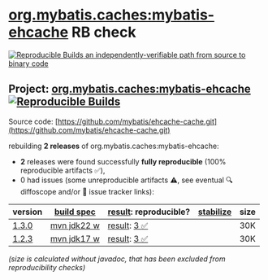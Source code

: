 [org.mybatis.caches:mybatis-ehcache](https://central.sonatype.com/artifact/org.mybatis.caches/mybatis-ehcache/versions) RB check
=======

[![Reproducible Builds](https://reproducible-builds.org/images/logos/rb.svg) an independently-verifiable path from source to binary code](https://reproducible-builds.org/)

## Project: [org.mybatis.caches:mybatis-ehcache](https://central.sonatype.com/artifact/org.mybatis.caches/mybatis-ehcache/versions) [![Reproducible Builds](https://img.shields.io/endpoint?url=https://raw.githubusercontent.com/jvm-repo-rebuild/reproducible-central/master/content/org/mybatis/caches/mybatis-ehcache/badge.json)](https://github.com/jvm-repo-rebuild/reproducible-central/blob/master/content/org/mybatis/caches/mybatis-ehcache/README.md)

Source code: [https://github.com/mybatis/ehcache-cache.git](https://github.com/mybatis/ehcache-cache.git)

rebuilding **2 releases** of org.mybatis.caches:mybatis-ehcache:
- **2** releases were found successfully **fully reproducible** (100% reproducible artifacts :white_check_mark:),
- 0 had issues (some unreproducible artifacts :warning:, see eventual :mag: diffoscope and/or :memo: issue tracker links):

| version | [build spec](/BUILDSPEC.md) | [result](https://reproducible-builds.org/docs/jvm/): reproducible? | [stabilize](https://github.com/google/oss-rebuild/blob/main/cmd/stabilize/README.md) | size |
| -- | --------- | ------ | ------ | -- |
| [1.3.0](https://central.sonatype.com/artifact/org.mybatis.caches/mybatis-ehcache/1.3.0/pom) | [mvn jdk22 w](mybatis-ehcache-1.3.0.buildspec) | [result](mybatis-ehcache-1.3.0.buildinfo): [3 :white_check_mark: ](mybatis-ehcache-1.3.0.buildcompare) | | 30K |
| [1.2.3](https://central.sonatype.com/artifact/org.mybatis.caches/mybatis-ehcache/1.2.3/pom) | [mvn jdk17 w](mybatis-ehcache-1.2.3.buildspec) | [result](mybatis-ehcache-1.2.3.buildinfo): [3 :white_check_mark: ](mybatis-ehcache-1.2.3.buildcompare) | | 30K |

<i>(size is calculated without javadoc, that has been excluded from reproducibility checks)</i>
